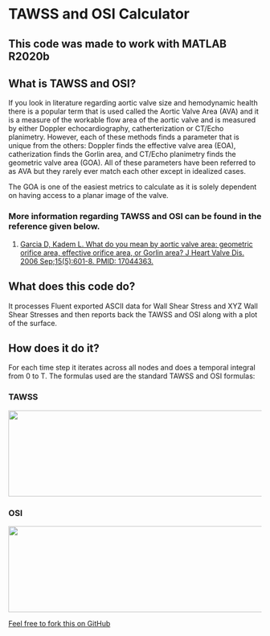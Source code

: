 # TAWSS and OSI Calculator

## This code was made to work with MATLAB R2020b 

## What is TAWSS and OSI?

If you look in literature regarding aortic valve size and hemodynamic health there is a popular term that is used called the Aortic Valve Area (AVA) and it is a measure of the workable flow area of the aortic valve and is measured by either Doppler echocardiography, catherterization or CT/Echo planimetry. However, each of these methods finds a parameter that is unique from the others: Doppler finds the effective valve area (EOA), catherization finds the Gorlin area, and CT/Echo planimetry finds the geometric valve area (GOA). All of these parameters have been referred to as AVA but they rarely ever match each other except in idealized cases.

The GOA is one of the easiest metrics to calculate as it is solely dependent on having access to a planar image of the valve.

### More information regarding TAWSS and OSI can be found in the reference given below.

1. [Garcia D, Kadem L. What do you mean by aortic valve area: geometric orifice area, effective orifice area, or Gorlin area? J Heart Valve Dis. 2006 Sep;15(5):601-8. PMID: 17044363.](https://pubmed.ncbi.nlm.nih.gov/17044363/)

## What does this code do?

It processes Fluent exported ASCII data for Wall Shear Stress and XYZ Wall Shear Stresses and then reports back the TAWSS and OSI along with a plot of the surface.

## How does it do it?

For each time step it iterates across all nodes and does a temporal integral from 0 to T. The formulas used are the standard TAWSS and OSI formulas:

### TAWSS

<a href="url"><img src="https://github.com/DThornz/TAWSS-and-OSI-Calculator/blob/main/TAWSS_Eq.jpg" align="center" height="171" width="659" ></a>

### OSI

<a href="url"><img src="https://github.com/DThornz/TAWSS-and-OSI-Calculator/blob/main/OSI_Eq.jpg" align="center" height="171" width="659" ></a>


[Feel free to fork this on GitHub](https://github.com/DThornz/TAWSS-and-OSI-Calculator/fork)








